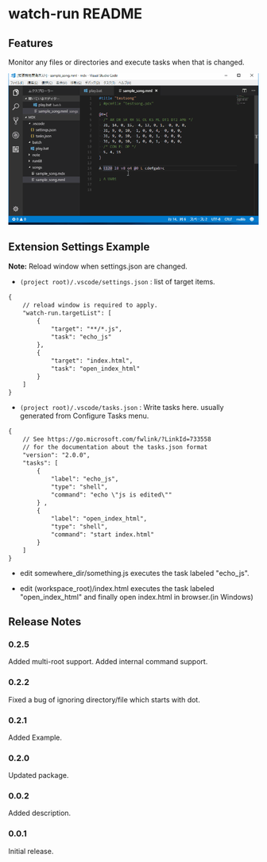 # watch-run README

## Features

Monitor any files or directories and execute tasks when that is changed. 

![save and run](images/image01.gif)

## Extension Settings Example

**Note:** Reload window when settings.json are changed.

* `(project root)/.vscode/settings.json` : list of target items.

```
{
    // reload window is required to apply.
    "watch-run.targetList": [
        {
            "target": "**/*.js",
            "task": "echo_js"
        },
        {
            "target": "index.html",
            "task": "open_index_html"
        }
    ]
}
```

* `(project root)/.vscode/tasks.json` : Write tasks here. usually generated from Configure Tasks menu.  
```
{
    // See https://go.microsoft.com/fwlink/?LinkId=733558
    // for the documentation about the tasks.json format
    "version": "2.0.0",
    "tasks": [
        {
            "label": "echo_js",
            "type": "shell",
            "command": "echo \"js is edited\""
        } ,
        {
            "label": "open_index_html",
            "type": "shell",
            "command": "start index.html"
        }
    ]
}
```

* edit somewhere_dir/something.js
 executes the task labeled "echo_js".

* edit (workspace_root)/index.html
 executes the task labeled "open_index_html" and finally open index.html in browser.(in Windows)  


## Release Notes

### 0.2.5
Added multi-root support.
Added internal command support.

### 0.2.2
Fixed a bug of ignoring directory/file which starts with dot.

### 0.2.1
Added Example.

### 0.2.0
Updated package.

### 0.0.2
Added description.

### 0.0.1
Initial release.
